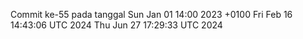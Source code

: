 Commit ke-55 pada tanggal Sun Jan 01 14:00 2023 +0100
Fri Feb 16 14:43:06 UTC 2024
Thu Jun 27 17:29:33 UTC 2024
